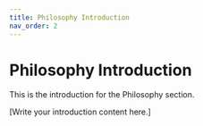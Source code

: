 ```yaml
---
title: Philosophy Introduction
nav_order: 2
---
```


# Philosophy Introduction

This is the introduction for the Philosophy section.

[Write your introduction content here.]
